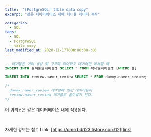 ```yaml
---
title:  "[PostgreSQL] table data copy"
excerpt: "같은 데이터베이스 내에 테이블 데이터 복사"

categories:
  - SQL
tags:
  - SQL
  - PostgreSQL
  - table copy
last_modified_at: 2020-12-17T000:00:00-:00
---
```


```sql
-- 테이블은 이미 생성 및 구조화 되어있고 데이터만 복사할 때
INSERT INTO 붙여놓을테이블명 SELECT * FROM 복사할테이블명 [WHERE 절]

INSERT INTO review.naver_review SELECT * FROM dummy.naver_review;

/*
  dummy.naver_review 테이블에 있던 데이터들이 
  review.naver_review 테이블로 붙여넣기 된다.
*/
```

이 쿼리문은 같은 데이터베이스 내에 적용된다.

<br/>


자세한 정보는
참고 Link: [https://dmsrbdi123.tistory.com/12][link]

[link]: https://dmsrbdi123.tistory.com/12 "Go"